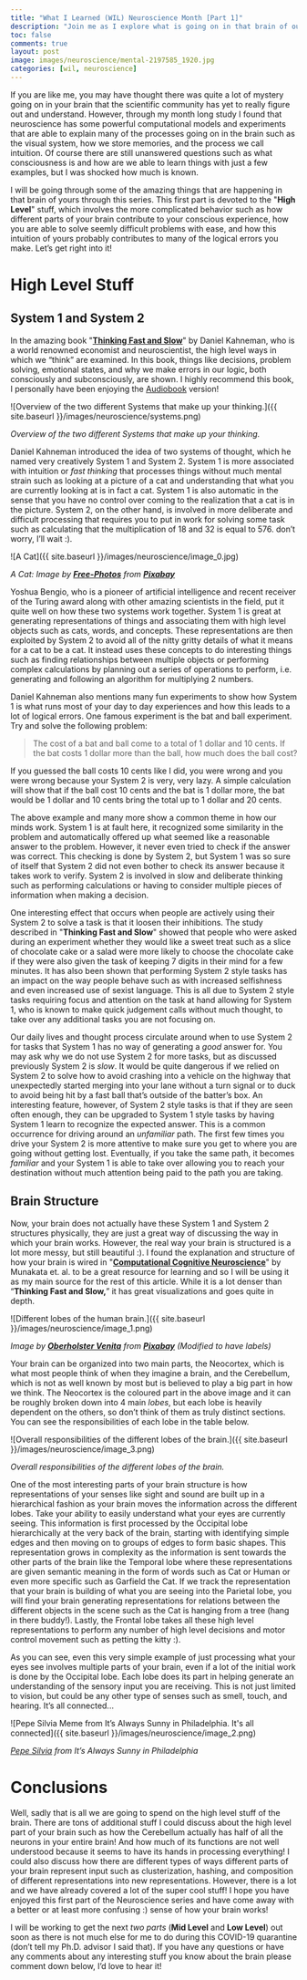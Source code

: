 ```yaml
---
title: "What I Learned (WIL) Neuroscience Month [Part 1]"
description: "Join me as I explore what is going on in that brain of ours."
toc: false
comments: true
layout: post
image: images/neuroscience/mental-2197585_1920.jpg
categories: [wil, neuroscience]
---
```


If you are like me, you may have thought there was quite a lot of mystery going on in your brain that the scientific community has yet to really figure out and understand. However, through my month long study I found that neuroscience has some powerful computational models and experiments that are able to explain many of the processes going on in the brain such as the visual system, how we store memories, and the process we call intuition. Of course there are still unanswered questions such as what consciousness is and how are we able to learn things with just a few examples, but I was shocked how much is known.

I will be going through some of the amazing things that are happening in that brain of yours through this series. This first part is devoted to the "**High Level**" stuff, which involves the more complicated behavior such as how different parts of your brain contribute to your conscious experience, how you are able to solve seemly difficult problems with ease, and how this intuition of yours probably contributes to many of the logical errors you make. Let’s get right into it!

# High Level Stuff

## System 1 and System 2

In the amazing book "**[Thinking Fast and Slow](https://www.amazon.com/Thinking-Fast-Slow-Daniel-Kahneman/dp/0374533555)**" by Daniel Kahneman, who is a world renowned economist and neuroscientist, the high level ways in which we “think” are examined. In this book,  things like decisions, problem solving, emotional states, and why we make errors in our logic, both consciously and subconsciously, are shown. I highly recommend this book, I personally have been enjoying the [Audiobook](https://www.audible.com/pd/Thinking-Fast-and-Slow-Audiobook/B005TKKCWC) version!

![Overview of the two different Systems that make up your thinking.]({{ site.baseurl }}/images/neuroscience/systems.png)

*Overview of the two different Systems that make up your thinking.*

Daniel Kahneman introduced the idea of two systems of thought, which he named very creatively System 1 and System 2. System 1 is more associated with intuition or *fast thinking* that processes things without much mental strain such as looking at a picture of a cat and understanding that what you are currently looking at is in fact a cat. System 1 is also automatic in the sense that you have no control over coming to the realization that a cat is in the picture. System 2, on the other hand, is involved in more deliberate and difficult processing that requires you to put in work for solving some task such as calculating that the multiplication of 18 and 32 is equal to 576. don’t worry, I’ll wait :).

![A Cat]({{ site.baseurl }}/images/neuroscience/image_0.jpg)

*A Cat: Image by **[Free-Photos](https://pixabay.com/photos/?utm_source=link-attribution&amp;utm_medium=referral&amp;utm_campaign=image&amp;utm_content=984097)** from **[Pixabay](https://pixabay.com/?utm_source=link-attribution&amp;utm_medium=referral&amp;utm_campaign=image&amp;utm_content=984097)***

Yoshua Bengio, who is a pioneer of artificial intelligence and recent receiver of the Turing award along with other amazing scientists in the field, put it quite well on how these two systems work together. System 1 is great at generating representations of things and associating them with high level objects such as cats, words, and concepts. These representations are then exploited by System 2 to avoid all of the nitty gritty details of what it means for a cat to be a cat. It instead uses these concepts to do interesting things such as finding relationships between multiple objects or performing complex calculations by planning out a series of operations to perform, i.e. generating and following an algorithm for multiplying 2 numbers.

Daniel Kahneman also mentions many fun experiments to show how System 1 is what runs most of your day to day experiences and how this leads to a lot of logical errors. One famous experiment is the bat and ball experiment. Try and solve the following problem:

> The cost of a bat and ball come to a total of 1 dollar and 10 cents. If the bat costs 1 dollar more than the ball, how much does the ball cost?

If you guessed the ball costs 10 cents like I did, you were wrong and you were wrong because your System 2 is very, very lazy. A simple calculation will show that if the ball cost 10 cents and the bat is 1 dollar more, the bat would be 1 dollar and 10 cents bring the total up to 1 dollar and 20 cents.

The above example and many more show a common theme in how our minds work. System 1 is at fault here, it recognized some similarity in the problem and automatically offered up what seemed like a reasonable answer to the problem. However, it never even tried to check if the answer was correct. This checking is done by System 2, but System 1 was so sure of itself that System 2 did not even bother to check its answer because it takes work to verify. System 2 is involved in slow and deliberate thinking such as performing calculations or having to consider multiple pieces of information when making a decision.

One interesting effect that occurs when people are actively using their System 2 to solve a task is that it loosen their inhibitions. The study described in "**Thinking Fast and Slow**" showed that people who were asked during an experiment whether they would like a sweet treat such as a slice of chocolate cake or a salad were more likely to choose the chocolate cake if they were also given the task of keeping 7 digits in their mind for a few minutes. It has also been shown that performing System 2 style tasks has an impact on the way people behave such as with increased selfishness and even increased use of sexist language. This is all due to System 2 style tasks requiring focus and attention on the task at hand allowing for System 1, who is known to make quick judgement calls without much thought, to take over any additional tasks you are not focusing on.

Our daily lives and thought process circulate around when to use System 2 for tasks that System 1 has no way of generating a *good* answer for. You may ask why we do not use System 2 for more tasks, but as discussed previously System 2 is *slow*. It would be quite dangerous if we relied on System 2 to solve how to avoid crashing into a vehicle on the highway that unexpectedly started merging into your lane without a turn signal or to duck to avoid being hit by a fast ball that’s outside of the batter’s box. An interesting feature, however, of System 2 style tasks is that if they are seen often enough, they can be upgraded to System 1 style tasks by having System 1 learn to recognize the expected answer. This is a common occurrence for driving around an *unfamiliar* path. The first few times you drive your System 2 is more attentive to make sure you get to where you are going without getting lost. Eventually, if you take the same path, it becomes *familiar* and your System 1 is able to take over allowing you to reach your destination without much attention being paid to the path you are taking.

## Brain Structure

Now, your brain does not actually have these System 1 and System 2 structures physically, they are just a great way of discussing the way in which your brain works. However, the real way your brain is structured is a lot more messy, but still beautiful :). I found the explanation and structure of how your brain is wired in "**[Computational Cognitive Neuroscience](https://grey.colorado.edu/mediawiki/sites/CompCogNeuro/images/0/0e/ccnbook_08_2016.pdf)**" by Munakata et. al. to be a great resource for learning and so I will be using it as my main source for the rest of this article. While it is a lot denser than “**Thinking Fast and Slow,**” it has great visualizations and goes quite in depth.

![Different lobes of the human brain.]({{ site.baseurl }}/images/neuroscience/image_1.png)

*Image by **[Oberholster Venita](https://pixabay.com/users/ArtsyBee-462611/?utm_source=link-attribution&amp;utm_medium=referral&amp;utm_campaign=image&amp;utm_content=1007686)** from **[Pixabay](https://pixabay.com/?utm_source=link-attribution&amp;utm_medium=referral&amp;utm_campaign=image&amp;utm_content=1007686)** (Modified to have labels)*

Your brain can be organized into two main parts, the Neocortex, which is what most people think of when they imagine a brain, and the Cerebellum, which is not as well known by most but is believed to play a big part in how we think. The Neocortex is the coloured part in the above image and it can be roughly broken down into 4 main *lobes*, but each lobe is heavily dependent on the others, so don’t think of them as truly distinct sections. You can see the responsibilities of each lobe in the table below.

![Overall responsibilities of the different lobes of the brain.]({{ site.baseurl }}/images/neuroscience/image_3.png)

*Overall responsibilities of the different lobes of the brain.*

One of the most interesting parts of your brain structure is how representations of your senses like sight and sound are built up in a hierarchical fashion as your brain moves the information across the different lobes. Take your ability to easily understand what your eyes are currently seeing. This information is first processed by the Occipital lobe hierarchically at the very back of the brain, starting with identifying simple edges and then moving on to groups of edges to form basic shapes. This representation grows in complexity as the information is sent towards the other parts of the brain like the Temporal lobe where these representations are given semantic meaning in the form of words such as Cat or Human or even more specific such as Garfield the Cat. If we track the representation that your brain is building of what you are seeing into the Parietal lobe, you will find your brain generating representations for relations between the different objects in the scene such as the Cat is hanging from a tree (hang in there buddy!). Lastly, the Frontal lobe takes all these high level representations to perform any number of high level decisions and motor control movement such as petting the kitty :).

As you can see, even this very simple example of just processing what your eyes see involves multiple parts of your brain, even if a lot of the initial work is done by the Occipital lobe. Each lobe does its part in helping generate an understanding of the sensory input you are receiving. This is not just limited to vision, but could be any other type of senses such as smell, touch, and hearing. It’s all connected...

![Pepe Silvia Meme from It’s Always Sunny in Philadelphia. It's all connected]({{ site.baseurl }}/images/neuroscience/image_2.png)

*[Pepe Silvia](https://knowyourmeme.com/memes/pepe-silvia) from It’s Always Sunny in Philadelphia*

# Conclusions

Well, sadly that is all we are going to spend on the high level stuff of the brain. There are tons of additional stuff I could discuss about the high level part of your brain such as how the Cerebellum actually has half of all the neurons in your entire brain! And how much of its functions are not well understood because it seems to have its hands in processing everything! I could also discuss how there are different types of ways different parts of your brain represent input such as clusterization, hashing, and composition of different representations into new representations. However, there is a lot and we have already covered a lot of the super cool stuff! I hope you have enjoyed this first part of the Neuroscience series and have come away with a better or at least more confusing :) sense of how your brain works!

I will be working to get the next *two parts* (**Mid Level** and **Low Level**) out soon as there is not much else for me to do during this COVID-19 quarantine (don’t tell my Ph.D. advisor I said that). If you have any questions or have any comments about any interesting stuff you know about the brain please comment down below, I’d love to hear it!


